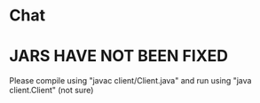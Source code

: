 # Chat
# JARS HAVE NOT BEEN FIXED
Please compile using "javac client/Client.java"
and run using "java client.Client" (not sure)
